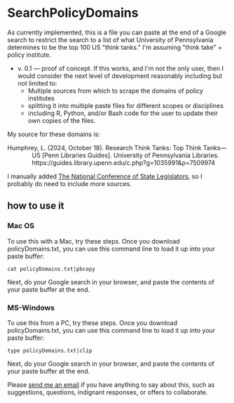 # SearchPolicyDomains
As currently implemented, this is a file you can paste at the end of a Google search to restrict the search to a list of what University of Pennsylvania determines to be the top 100 US "think tanks."  I'm assuming "think take" = policy institute.

- v. 0.1 — proof of concept.  If this works, and I'm not the only user, then I would consider the next level of development reasonably including but not limited to:
  - Multiple sources from which to scrape the domains of policy institutes
  - splitting it into multiple paste files for different scopes or disciplines
  - including R, Python, and/or Bash code for the user to update their own copies of the files.

My source for these domains is:
<p style="padding-left: 4em; text-indent: -4em;">Humphrey, L. (2024, October 18). Research Think Tanks: Top Think Tanks—US [Penn Libraries Guides]. University of Pennsylvania Libraries. https://guides.library.upenn.edu/c.php?g=1035991&p=7509974 </p>

I manually added [The National Conference of State Legislators](ncsl.org), so I probably do need to include more sources.

## how to use it
### Mac OS
To use this with a Mac, try these steps.
Once you download policyDomains.txt, you can use this command line to load it up into your paste buffer:
```
cat policyDomains.txt|pbcopy
```
Next, do your Google search in your browser, and paste the contents of your paste buffer at the end.
### MS-Windows
To use this from a PC, try these steps.
Once you download policyDomains.txt, you can use this command line to load it up into your paste buffer:
```
type policyDomains.txt|clip
```
Next, do your Google search in your browser, and paste the contents of your paste buffer at the end.

Please [send me an email](mailto:kwm+SearchPolicyDomains@themullets.net) if you have anything to say about this, such as suggestions, questions, indignant responses, or offers to collaborate.



